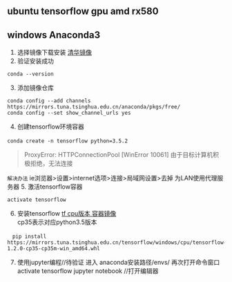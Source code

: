 ## ubuntu tensorflow gpu amd rx580


## windows Anaconda3
1. 选择镜像下载安装 [清华镜像](https://mirrors.tuna.tsinghua.edu.cn/anaconda/archive/)
2. 验证安装成功
  ~~~ shell
  conda --version
  ~~~

3. 添加镜像仓库
  ~~~shell
  conda config --add channels https://mirrors.tuna.tsinghua.edu.cn/anaconda/pkgs/free/
  conda config --set show_channel_urls yes
  ~~~
4. 创建tensorflow环境容器
  ~~~shell
  conda create -n tensorflow python=3.5.2 　
  ~~~
  > ProxyError: HTTPConnectionPool [WinError 10061] 由于目标计算机积极拒绝，无法连接

  `解决办法` ie浏览器>设置>internet选项>连接>局域网设置>去掉 为LAN使用代理服务器
5. 激活tensorflow容器
  ~~~shell
  activate tensorflow
  ~~~
6. 安装tensorflow  [tf cpu版本 容器镜像](https://mirrors.tuna.tsinghua.edu.cn/tensorflow/windows/cpu/)  
cp35表示对应python3.5版本
  ~~~shell
  　pip install https://mirrors.tuna.tsinghua.edu.cn/tensorflow/windows/cpu/tensorflow-1.2.0-cp35-cp35m-win_amd64.whl
  ~~~
7. 使用jupyter编程//待验证
  进入 anaconda安装路径/envs/ 再次打开命令窗口
  activate tensorflow
  jupyter notebook //打开编辑器

